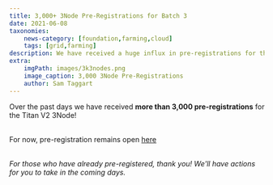 ```yaml
---
title: 3,000+ 3Node Pre-Registrations for Batch 3
date: 2021-06-08
taxonomies:
    news-category: [foundation,farming,cloud]
    tags: [grid,farming]
description: We have received a huge influx in pre-registrations for the Titan V2 3Node. Thank you!
extra:
    imgPath: images/3k3nodes.png
    image_caption: 3,000 3Node Pre-Registrations
    author: Sam Taggart
---
```


Over the past days we have received **more than 3,000 pre-registrations** for the Titan V2 3Node!
<br/>
<br/>

For now, pre-registration remains open [here](http://next3nodebatch.threefold.io/)
<br/>
<br/>

*For those who have already pre-registered, thank you! We'll have actions for you to take in the coming days.*
